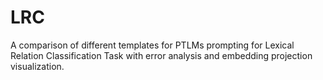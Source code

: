 # LRC
A comparison of different templates for PTLMs prompting for Lexical Relation Classification Task with error analysis and embedding projection visualization.
